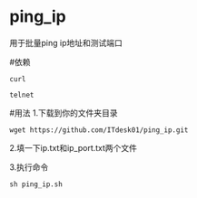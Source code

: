 # ping_ip
用于批量ping ip地址和测试端口

#依赖

    curl
    
    telnet

#用法
1.下载到你的文件夹目录
    
    wget https://github.com/ITdesk01/ping_ip.git
    
2.填一下ip.txt和ip_port.txt两个文件

3.执行命令

    sh ping_ip.sh
